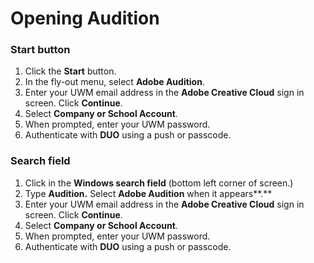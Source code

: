 # Opening Audition

### Start button

1. Click the **Start** button. 
2. In the fly-out menu, select **Adobe Audition**.
3. Enter your UWM email address in the **Adobe Creative Cloud** sign in screen. Click **Continue**.
4. Select **Company or School Account**.
5. When prompted, enter your UWM password. 
6. Authenticate with **DUO** using a push or passcode. 

### Search field

1. Click in the **Windows search field** \(bottom left corner of screen.\)
2. Type **Audition.** Select **Adobe Audition** when it appears**.** 
3. Enter your UWM email address in the **Adobe Creative Cloud** sign in screen. Click **Continue**.
4. Select **Company or School Account**.
5. When prompted, enter your UWM password. 
6. Authenticate with **DUO** using a push or passcode. 







